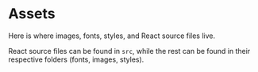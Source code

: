 # Assets

Here is where images, fonts, styles, and React source files live.

React source files can be found in `src`, while the rest can be found in their respective folders (fonts, images, styles).
